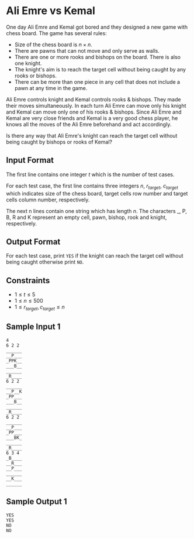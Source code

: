 # Ali Emre vs Kemal

One day Ali Emre and Kemal got bored and they designed a new game with chess board. The game has several rules:
- Size of the chess board is $n \times n$.
- There are pawns that can not move and only serve as walls.
- There are one or more rooks and bishops on the board. There is also one knight.
- The knight's aim is to reach the target cell without being caught by any rooks or bishops.
- There can be more than one piece in any cell that does not include a pawn at any time in the game.

Ali Emre controls knight and Kemal controls rooks & bishops. They made their moves simultaneously. In each turn Ali Emre can move only his knight and Kemal can move only one of his rooks & bishops. Since Ali Emre and Kemal are very close friends and Kemal is a very good chess player, he knows all the moves of the Ali Emre beforehand and act accordingly.

Is there any way that Ali Emre's knight can reach the target cell without being caught by bishops or rooks of Kemal?

## Input Format

The first line contains one integer $t$ which is the number of test cases.

For each test case, the first line contains three integers $n$, $r_{target}$, $c_{target}$ which indicates size of the chess board, target cells row number and target cells column number, respectively.

The next n lines contain one string which has length $n$. The characters _, P, B, R and K represent an empty cell, pawn, bishop, rook and knight, respectively.

## Output Format

For each test case, print `YES` if the knight can reach the target cell without being caught otherwise print `NO`.

## Constraints

- $1 \leq t \leq 5$
- $1 \leq n \leq 500$
- $1 \leq r_{target}, c_{target} \leq n$

## Sample Input 1

```
4
6 2 2
______
__P___
_PPK__
___B__
______
_R____
6 2 2
______
__P__K
_PP___
___B__
______
_R____
6 2 2
______
__P___
_PP___
___BK_
______
_R____
6 3 4
_B____
__R___
__P___
______
__K___
______
```

## Sample Output 1

```
YES
YES
NO
NO
```
